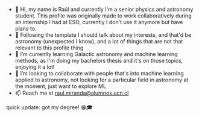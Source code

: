 - 👋 Hi, my name is Raúl and currently I'm a senior physics and astronomy student. This profile was originally made to work collaboratively during an internship I had at ESO, currently I don't use it anymore but have plans to.  
- 👀 Following the template I should talk about my interests, and that'd be astronomy (unexpected I know), and a lot of things that are not that relevant to this profile thing
- 🌱 I’m currently learning Galactic astronomy and machine learning methods, as I'm doing my bachelors thesis and it's on those topics, enjoying it a lot!
- 💞️ I’m looking to collaborate with people that's into machine learning applied to astronomy, not looking for a particular field in astronomy at the moment, just want to explore ML 
- 📫 Reach me at raul.miranda@alumnos.ucn.cl


quick update: got my degree! 😁🎓
<!---
r-e-miranda/r-e-miranda is a ✨ special ✨ repository because its `README.md` (this file) appears on your GitHub profile.
You can click the Preview link to take a look at your changes.
--->
